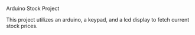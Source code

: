 Arduino Stock Project

This project utilizes an arduino, a keypad, and a lcd display to fetch current stock prices.
